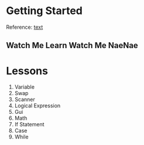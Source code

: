 # Getting Started

Reference: [text](https://www.youtube.com/watch?v=xk4_1vDrzzo&t=4619s)

## Watch Me Learn Watch Me NaeNae
# Lessons
1. Variable
2. Swap
3. Scanner
4. Logical Expression
5. Gui
6. Math
7. If Statement
8. Case
9. While
